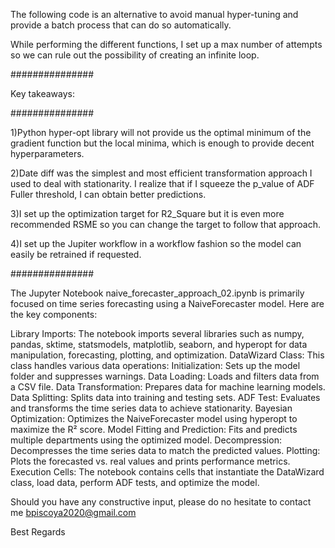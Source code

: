 The following code is an alternative to avoid manual hyper-tuning and provide a batch process that can do so automatically.

While performing the different functions, I set up a max number of attempts so we can rule out the possibility of creating an infinite loop.

###############

Key takeaways:

###############

1)Python hyper-opt library will not provide us the optimal minimum of the gradient function but the local minima, which is enough to provide decent hyperparameters.

2)Date diff was the simplest and most efficient transformation approach I used to deal with stationarity. I realize that if I squeeze the p_value of ADF Fuller threshold, I can obtain better predictions.

3)I set up the optimization target for R2_Square but it is even more recommended RSME so you can change the target to follow that approach.

4)I set up the Jupiter workflow in a workflow fashion so the model can easily be retrained if requested.

###############

The Jupyter Notebook naive_forecaster_approach_02.ipynb is primarily focused on time series forecasting using a NaiveForecaster model. Here are the key components:

Library Imports: The notebook imports several libraries such as numpy, pandas, sktime, statsmodels, matplotlib, seaborn, and hyperopt for data manipulation, forecasting, plotting, and optimization.
DataWizard Class: This class handles various data operations:
Initialization: Sets up the model folder and suppresses warnings.
Data Loading: Loads and filters data from a CSV file.
Data Transformation: Prepares data for machine learning models.
Data Splitting: Splits data into training and testing sets.
ADF Test: Evaluates and transforms the time series data to achieve stationarity.
Bayesian Optimization: Optimizes the NaiveForecaster model using hyperopt to maximize the R² score.
Model Fitting and Prediction: Fits and predicts multiple departments using the optimized model.
Decompression: Decompresses the time series data to match the predicted values.
Plotting: Plots the forecasted vs. real values and prints performance metrics.
Execution Cells: The notebook contains cells that instantiate the DataWizard class, load data, perform ADF tests, and optimize the model.

Should you have any constructive input, please do no hesitate to contact me bpiscoya2020@gmail.com

Best Regards


